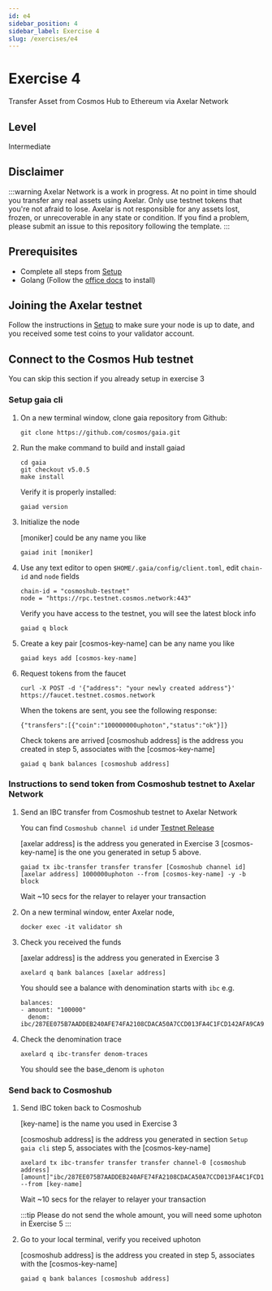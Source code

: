 ```yaml
---
id: e4
sidebar_position: 4
sidebar_label: Exercise 4
slug: /exercises/e4
---
```

# Exercise 4
Transfer Asset from Cosmos Hub to Ethereum via Axelar Network

## Level
Intermediate

## Disclaimer
:::warning
Axelar Network is a work in progress. At no point in time should you transfer any real assets using Axelar. Only use testnet tokens that you're not afraid to lose. Axelar is not responsible for any assets lost, frozen, or unrecoverable in any state or condition. If you find a problem, please submit an issue to this repository following the template.
:::

## Prerequisites
- Complete all steps from [Setup](/setup.md)
- Golang (Follow the [office docs](https://golang.org/doc/install) to install)

## Joining the Axelar testnet

Follow the instructions in [Setup](/setup.md) to make sure your node is up to date, and you received some test coins to your validator account.

## Connect to the Cosmos Hub testnet
You can skip this section if you already setup in exercise 3

### Setup gaia cli

1. On a new terminal window, clone gaia repository from Github:
   ```
   git clone https://github.com/cosmos/gaia.git
   ```
2. Run the make command to build and install gaiad
   ```
   cd gaia
   git checkout v5.0.5
   make install
   ```
   Verify it is properly installed:
   ```
   gaiad version 
   ```
4. Initialize the node
   
   [moniker] could be any name you like 
   ```
   gaiad init [moniker]
   ```
5. Use any text editor to open `$HOME/.gaia/config/client.toml`, edit `chain-id` and `node` fields
   ```
   chain-id = "cosmoshub-testnet"
   node = "https://rpc.testnet.cosmos.network:443"
   ```
   Verify you have access to the testnet, you will see the latest block info
   ```
   gaiad q block
   ```
5. Create a key pair
   [cosmos-key-name] can be any name you like
   ```
   gaiad keys add [cosmos-key-name]
   ```
6. Request tokens from the faucet
   ```
   curl -X POST -d '{"address": "your newly created address"}' https://faucet.testnet.cosmos.network
   ```
   When the tokens are sent, you see the following response:
   ```
   {"transfers":[{"coin":"100000000uphoton","status":"ok"}]}
   ```
   Check tokens are arrived
   [cosmoshub address] is the address you created in step 5, associates with the [cosmos-key-name]
   ```
   gaiad q bank balances [cosmoshub address]
   ```
### Instructions to send token from Cosmoshub testnet to Axelar Network
1. Send an IBC transfer from Cosmoshub testnet to Axelar Network 
   
   You can find `Cosmoshub channel id` under [Testnet Release](/testnet-releases.md)
   
   [axelar address] is the address you generated in Exercise 3
   [cosmos-key-name] is the one you generated in setup 5 above.

   ```
   gaiad tx ibc-transfer transfer transfer [Cosmoshub channel id] [axelar address] 1000000uphoton --from [cosmos-key-name] -y -b block
   ```
   Wait ~10 secs for the relayer to relayer your transaction
2. On a new terminal window, enter Axelar node,
   ```
   docker exec -it validator sh
   ```   
3. Check you received the funds

   [axelar address] is the address you generated in Exercise 3
   ```
   axelard q bank balances [axelar address]
   ```
   You should see a balance with denomination starts with `ibc` e.g.
   ```
   balances:
   - amount: "100000"
     denom: ibc/287EE075B7AADDEB240AFE74FA2108CDACA50A7CCD013FA4C1FCD142AFA9CA9A
   ```
   
4. Check the denomination trace
   ```
   axelard q ibc-transfer denom-traces
   ```
   You should see the base_denom is `uphoton`

### Send back to Cosmoshub 

1. Send IBC token back to Cosmoshub
   
   [key-name] is the name you used in Exercise 3
   
   [cosmoshub address] is the address you generated in section `Setup gaia cli` step 5, associates with the [cosmos-key-name]
   ```
   axelard tx ibc-transfer transfer transfer channel-0 [cosmoshub address] [amount]"ibc/287EE075B7AADDEB240AFE74FA2108CDACA50A7CCD013FA4C1FCD142AFA9CA9A"  --from [key-name]
   ```
   Wait ~10 secs for the relayer to relayer your transaction
   
   :::tip
   Please do not send the whole amount, you will need some uphoton in Exercise 5
   :::
2. Go to your local terminal, verify you received uphoton
   
   [cosmoshub address] is the address you created in step 5, associates with the [cosmos-key-name]
   ```
   gaiad q bank balances [cosmoshub address]
   ```